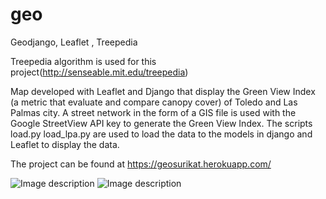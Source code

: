 # geo
Geodjango, Leaflet , Treepedia 

Treepedia algorithm is used for this project(http://senseable.mit.edu/treepedia)

Map developed with Leaflet and Django that display the Green View Index (a metric that evaluate and compare canopy cover) of Toledo and Las Palmas city.
A street network in the form of a GIS file is used with the Google StreetView API key to generate the Green View Index.
The scripts load.py load_lpa.py are used to load the data to the models in django and Leaflet to display the data.

The project can be found at https://geosurikat.herokuapp.com/

![Image description](https://elenacube.s3-eu-west-1.amazonaws.com/abril/geo0.png)
![Image description](https://elenacube.s3-eu-west-1.amazonaws.com/abril/geo1.png)
